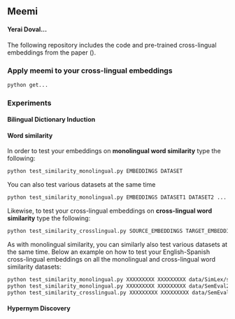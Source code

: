 ## Meemi
#### Yerai Doval...

The following repository includes the code and pre-trained cross-lingual embeddings from the paper *[]()*  ().

### Apply meemi to your cross-lingual embeddings


```bash
python get...
```


### Experiments



#### Bilingual Dictionary Induction





#### Word similarity

In order to test your embeddings on **monolingual word similarity** type the following:

```bash
python test_similarity_monolingual.py EMBEDDINGS DATASET
```
You can also test various datasets at the same time

```bash
python test_similarity_monolingual.py EMBEDDINGS DATASET1 DATASET2 ... DATASETN
```
Likewise, to test your cross-lingual embeddings on **cross-lingual word similarity** type the following:

```bash
python test_similarity_crosslingual.py SOURCE_EMBEDDINGS TARGET_EMBEDDINGS DATASET
```
As with monolingual similarity, you can similarly also test various datasets at the same time. Below an example on how to test your English-Spanish cross-lingual embeddings on all the monolingual and cross-lingual word similarity datasets:

```bash
python test_similarity_monolingual.py XXXXXXXXX XXXXXXXXX data/SimLex/simlex-999_english.txt data/SemEval2018-subtask1-monolingual/english.txt data/rg65-monolingual/rg65_english.txt data/WS353-monolingual/WS353-english-sim.txt
python test_similarity_monolingual.py XXXXXXXXX XXXXXXXXX data/SemEval2018-subtask1-monolingual/spanish.txt data/rg65-monolingual/rg65_spanish.txt 
python test_similarity_crosslingual.py XXXXXXXXX XXXXXXXXX data/SemEval2018-subtask2-crosslingual/en-es.txt data/rg65-crosslingual/rg65_EN-ES.txt
```

#### Hypernym Discovery
